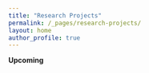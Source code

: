 ```yaml
---
title: "Research Projects"
permalink: /_pages/research-projects/
layout: home
author_profile: true
---
```



__Upcoming__